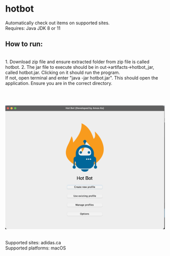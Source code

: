 # hotbot
Automatically check out items on supported sites. <br>
Requires: Java JDK 8 or 11 <br>

<h2>How to run: </h2>
<br>
1. Download zip file and ensure extracted folder from zip file is called hotbot. 
2. The jar file to execute should be in out->artifacts->hotbot_jar, called hotbot.jar. Clicking on it should run the program. <br>
If not, open terminal and enter "java -jar hotbot.jar". This should open the application. Ensure you are in the correct directory.

<br><br>

<p float = "left">
<img src="https://raw.githubusercontent.com/amosisok/hotbot/master/images/Screen%20Shot%202022-04-18%20at%205.40.19%20PM.png"> 
  &nbsp;&nbsp;&nbsp;&nbsp;&nbsp;&nbsp;&nbsp;&nbsp;&nbsp;&nbsp;&nbsp;&nbsp;
  </p>

Supported sites: adidas.ca <br>
Supported platforms: macOS
